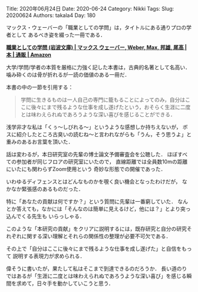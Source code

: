 ﻿Title: 2020年06月24日
Date: 2020-06-24
Category: Nikki
Tags: 
Slug: 20200624
Authors: takala4
Day: 180



マックス・ウェーバーの「職業としての学問」は，タイトルにある通りプロの学者として
あるべき姿を綴った一冊である．



**[職業としての学問 (岩波文庫) | マックス ウェーバー, Weber, Max, 邦雄, 尾高 |本 | 通販 | Amazon](https://www.amazon.co.jp/dp/product/4003420950/ref=as_li_ss_tl?&ie=UTF8&linkCode=sl1&tag=takalatokyo02-22&linkId=ea983ecd14a4850de233ed7f25c8b9a1&language=ja_JP)**



大学/学問/学者の本質を厳格に力強く記した本書は，古典的名著として名高い．
噛み砕くのは骨が折れるが一読の価値のある一冊だ．


本書の中の一節を引用する：

>学問に生きるものは一人自己の専門に籠もることによってのみ，自分はここに後々にまで残るような仕事を成し遂げたという，おそらく生涯に二度とは味わえられぬであろうような深い喜びを感じることができる．


浅学非才な私は「くぅ～しびれる～」というような感想しか持ちえないが，
ボスに紹介したところ古臭いの読むね～と言われながらも「うん，そう思うよ」と重みのあるお言葉を頂いた．



話は変わるが，本日研究室の先輩の博士論文予備審査会を公聴した．
ほぼすべての参加者が同じフロアの研究室にいたので，
直線距離では全員数10mの距離にいたにも関わらずZoom使用という
奇妙な形態での開催であった．


いわゆるディフェンスとはどんなものかを覗く良い機会となったわけだが，
なかなか緊張感のあるものだった．


特に「あなたの貢献は何ですか？」という質問に先輩は一番窮していた．
なんとか答えても，なかには「そんなのは簡単に見えるけど，他には？」とより突っ込んでくる先生も
いらっしゃる．


このような「本研究の貢献」をクリアに説明するには，既存研究と自分の研究それぞれに関する深い理解とそれらの関係性の整理が必要不可欠である．


その上で「自分はここに後々にまで残るような仕事を成し遂げた」と自信をもって
説明する表現力が求められる．


偉そうに書いたが，果たして私はそこまで到達できるのだろうか．
長い道のりではあるが「生涯に二度とは味わえられぬであろうような深い喜び」を感じる瞬間を求めて，日々手を動かしていこうと思う．